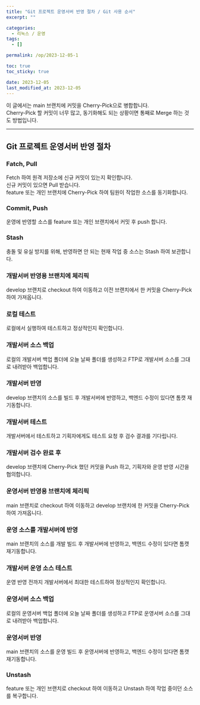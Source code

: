 ```yaml
---
title: "Git 프로젝트 운영서버 반영 절차 / Git 사용 순서"
excerpt: ""

categories:
  - 리눅스 / 운영
tags:
  - []

permalink: /op/2023-12-05-1

toc: true
toc_sticky: true

date: 2023-12-05
last_modified_at: 2023-12-05
---
```


이 글에서는 main 브랜치에 커밋을 Cherry-Pick으로 병합합니다.  
Cherry-Pick 할 커밋이 너무 많고, 동기화해도 되는 상황이면 통째로 Merge 하는 것도 방법입니다.

---

## Git 프로젝트 운영서버 반영 절차

### Fatch, Pull
Fetch 하여 원격 저장소에 신규 커밋이 있는지 확인합니다.  
신규 커밋이 있으면 Pull 받습니다.  
feature 또는 개인 브랜치에 Cherry-Pick 하여 팀원이 작업한 소스를 동기화합니다.

### Commit, Push
운영에 반영할 소스를 feature 또는 개인 브랜치에서 커밋 후 push 합니다.

### Stash
충돌 및 유실 방지를 위해, 반영하면 안 되는 현재 작업 중 소스는 Stash 하여 보관합니다.

### 개발서버 반영용 브랜치에 체리픽
develop 브랜치로 checkout 하여 이동하고 이전 브랜치에서 한 커밋을 Cherry-Pick 하여 가져옵니다.

### 로컬 테스트
로컬에서 실행하여 테스트하고 정상적인지 확인합니다.

### 개발서버 소스 백업
로컬의 개발서버 백업 폴더에 오늘 날짜 폴더를 생성하고 FTP로 개발서버 소스를 그대로 내려받아 백업합니다.

### 개발서버 반영
develop 브랜치의 소스를 빌드 후 개발서버에 반영하고, 백엔드 수정이 있다면 톰캣 재기동합니다.

### 개발서버 테스트
개발서버에서 테스트하고 기획자에게도 테스트 요청 후 검수 결과를 기다립니다.

### 개발서버 검수 완료 후
develop 브랜치에 Cherry-Pick 했던 커밋을 Push 하고, 기획자와 운영 반영 시간을 협의합니다.

### 운영서버 반영용 브랜치에 체리픽
main 브랜치로 checkout 하여 이동하고 develop 브랜치에 한 커밋을 Cherry-Pick 하여 가져옵니다.

### 운영 소스를 개발서버에 반영
main 브랜치의 소스를 개발 빌드 후 개발서버에 반영하고, 백엔드 수정이 있다면 톰캣 재기동합니다.

### 개발서버 운영 소스 테스트
운영 반영 전까지 개발서버에서 최대한 테스트하여 정상적인지 확인합니다.

### 운영서버 소스 백업
로컬의 운영서버 백업 폴더에 오늘 날짜 폴더를 생성하고 FTP로 운영서버 소스를 그대로 내려받아 백업합니다.

### 운영서버 반영
main 브랜치의 소스를 운영 빌드 후 운영서버에 반영하고, 백엔드 수정이 있다면 톰캣 재기동합니다.

### Unstash
feature 또는 개인 브랜치로 checkout 하여 이동하고 Unstash 하여 작업 중이던 소스를 복구합니다.